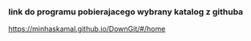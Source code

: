 ### link do programu pobierajacego wybrany katalog z githuba

https://minhaskamal.github.io/DownGit/#/home